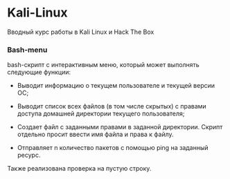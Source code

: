 # Kali-Linux

Вводный курс работы в Kali Linux и Hack The Box

<h3>Bash-menu</h3>

bash-скрипт с интерактивным меню, который может выполнять следующие функции:

 - Выводит информацию о текущем пользователе и текущей версии ОС;
   
 - Выводит список всех файлов (в том числе скрытых) с правами доступа домашней директории текущего пользователя;
 
 - Создает файл с заданными правами в заданной директории. Скрипт отдельно просит ввести имя файла и права к файлу.
 
 - Отправляет n количество пакетов с помощью ping на заданный ресурс.


Также реализована проверка на пустую строку.
